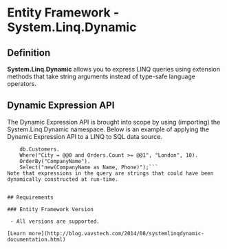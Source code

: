 # Entity Framework - System.Linq.Dynamic

## Definition

**System.Linq.Dynamic** allows you to express LINQ queries using extension methods that take string arguments instead of type-safe language operators.

## Dynamic Expression API

The Dynamic Expression API is brought into scope by using (importing) the System.Linq.Dynamic namespace. Below is an example of applying the Dynamic Expression API to a LINQ to SQL data source.


```csharpvar query =
    db.Customers.
    Where("City = @@0 and Orders.Count >= @@1", "London", 10).
    OrderBy("CompanyName").
    Select("new(CompanyName as Name, Phone)");```
Note that expressions in the query are strings that could have been dynamically constructed at run-time.


## Requirements

### Entity Framework Version

 - All versions are supported.

[Learn more](http://blog.vavstech.com/2014/08/systemlinqdynamic-documentation.html)
